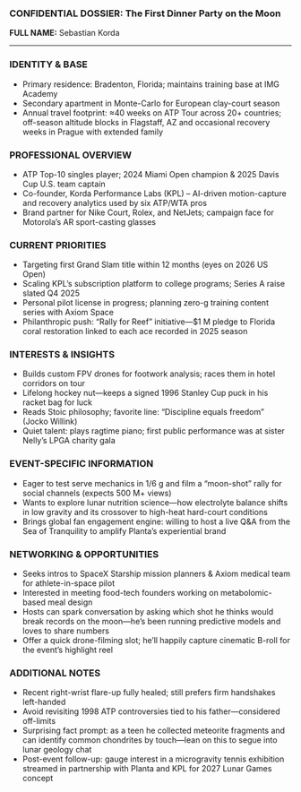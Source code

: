 ### CONFIDENTIAL DOSSIER: The First Dinner Party on the Moon

**FULL NAME:** Sebastian Korda

---
### IDENTITY & BASE
- Primary residence: Bradenton, Florida; maintains training base at IMG Academy
- Secondary apartment in Monte-Carlo for European clay-court season
- Annual travel footprint: ≈40 weeks on ATP Tour across 20+ countries; off-season altitude blocks in Flagstaff, AZ and occasional recovery weeks in Prague with extended family

### PROFESSIONAL OVERVIEW
- ATP Top-10 singles player; 2024 Miami Open champion & 2025 Davis Cup U.S. team captain
- Co-founder, Korda Performance Labs (KPL) – AI-driven motion-capture and recovery analytics used by six ATP/WTA pros
- Brand partner for Nike Court, Rolex, and NetJets; campaign face for Motorola’s AR sport-casting glasses

### CURRENT PRIORITIES
- Targeting first Grand Slam title within 12 months (eyes on 2026 US Open)
- Scaling KPL’s subscription platform to college programs; Series A raise slated Q4 2025
- Personal pilot license in progress; planning zero-g training content series with Axiom Space
- Philanthropic push: “Rally for Reef” initiative—$1 M pledge to Florida coral restoration linked to each ace recorded in 2025 season

### INTERESTS & INSIGHTS
- Builds custom FPV drones for footwork analysis; races them in hotel corridors on tour
- Lifelong hockey nut—keeps a signed 1996 Stanley Cup puck in his racket bag for luck
- Reads Stoic philosophy; favorite line: “Discipline equals freedom” (Jocko Willink)
- Quiet talent: plays ragtime piano; first public performance was at sister Nelly’s LPGA charity gala

### EVENT-SPECIFIC INFORMATION
- Eager to test serve mechanics in 1/6 g and film a “moon-shot” rally for social channels (expects 500 M+ views)
- Wants to explore lunar nutrition science—how electrolyte balance shifts in low gravity and its crossover to high-heat hard-court conditions
- Brings global fan engagement engine: willing to host a live Q&A from the Sea of Tranquility to amplify Planta’s experiential brand

### NETWORKING & OPPORTUNITIES
- Seeks intros to SpaceX Starship mission planners & Axiom medical team for athlete-in-space pilot
- Interested in meeting food-tech founders working on metabolomic-based meal design
- Hosts can spark conversation by asking which shot he thinks would break records on the moon—he’s been running predictive models and loves to share numbers
- Offer a quick drone-filming slot; he’ll happily capture cinematic B-roll for the event’s highlight reel

### ADDITIONAL NOTES
- Recent right-wrist flare-up fully healed; still prefers firm handshakes left-handed
- Avoid revisiting 1998 ATP controversies tied to his father—considered off-limits
- Surprising fact prompt: as a teen he collected meteorite fragments and can identify common chondrites by touch—lean on this to segue into lunar geology chat
- Post-event follow-up: gauge interest in a microgravity tennis exhibition streamed in partnership with Planta and KPL for 2027 Lunar Games concept